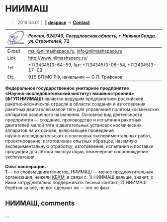 # НИИМАШ
> 2019.04.01 ┊ **🚀 [despace](index.md)** → **[Contact](contact.md)**

|[![](f/contact/n/niimash_logo1_thumb.jpg)](f/contact/n/niimash_logo1.png)|*Россия, 624740, Свердловская область, г. Нижняя Салда, ул. Строителей, 72*|
|:--|:--|
|E‑mail| <mail@niimashspace.ru>, <info@niimashspace.ru> |
|Link| <http://www.niimashspace.ru/> |
|Tel| +7(34345)3-64-59, fax: +7(34345)3-06-54, +7(34345)3-17-03 |
|Etc| 915 ВП МО РФ, начальник — О.Л. Трифонов |

**Федеральное государственное унитарное предприятие «Научно‑исследовательский институт машиностроения» (ФГУП НИИМАШ)** является ведущим предприятием российской ракетно‑космичской отрасли в области создания и изготовления ракетных двигателей малой тяги для управления полетом космических аппаратов различного назначения. Основной вид деятельности предприятия — создание, производство и испытания ракетных двигателей малой тяги и двигательных установок космических аппаратов на их основе, включающее проведение научно‑исследовательских и поисковых экспериментальных работ, проектирование, изготовление опытных образцов, наземную экспериментальную отработку, изготовление, испытания и поставки продукции для лётной эксплуатации, инженерное сопровождение эксплуатации.

**Опыт кооперации.**  
**1** — по словам двигателистов, НИИМАШ — менее предпочтительная организация, нежели [КБХМ](кбхм.md), в связи с: 1) НИИМАШ дальше, значит, с ними затруднительно поддерживать тесный контакт; 2) НИИМАШ берётся за всё, но вот сделают ли — это не факт.


<p style="page-break-after:always"> </p>

## НИИМАШ, comments

…
